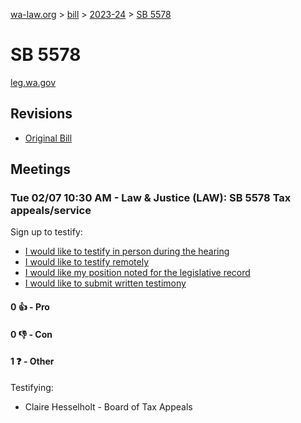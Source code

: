 [wa-law.org](/) > [bill](/bill/) > [2023-24](/bill/2023-24/) > [SB 5578](/bill/2023-24/sb/5578/)

# SB 5578
[leg.wa.gov](https://app.leg.wa.gov/billsummary?BillNumber=5578&Year=2023&Initiative=false)

## Revisions
* [Original Bill](1/)

## Meetings
### Tue 02/07 10:30 AM - Law & Justice (LAW): SB 5578 Tax appeals/service
Sign up to testify:
* [I would like to testify in person during the hearing](https://app.leg.wa.gov/csi/Testifier/Add?chamber=House&mId=30633&aId=150569&caId=21132&tId=1)
* [I would like to testify remotely](https://app.leg.wa.gov/csi/Testifier/Add?chamber=House&mId=30633&aId=150569&caId=21132&tId=2)
* [I would like my position noted for the legislative record](https://app.leg.wa.gov/csi/Testifier/Add?chamber=House&mId=30633&aId=150569&caId=21132&tId=3)
* [I would like to submit written testimony](https://app.leg.wa.gov/csi/Testifier/Add?chamber=House&mId=30633&aId=150569&caId=21132&tId=4)

#### 0 👍 - Pro

#### 0 👎 - Con

#### 1 ❓ - Other
Testifying:
* Claire Hesselholt - Board of Tax Appeals
